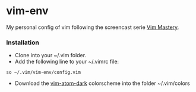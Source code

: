 # vim-env

My personal config of vim following the screencast serie [Vim Mastery](https://laracasts.com/series/vim-mastery).

### Installation

* Clone into your ~/.vim folder.
* Add the following line to your ~/.vimrc file:
```
so ~/.vim/vim-env/config.vim
```
* Download the [vim-atom-dark](https://github.com/gosukiwi/vim-atom-dark) colorscheme into the folder ~/.vim/colors

